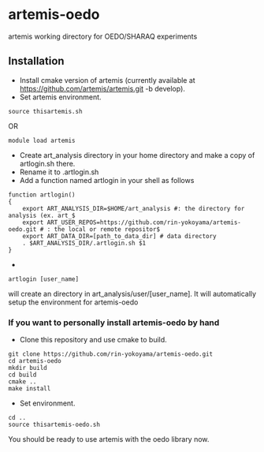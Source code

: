 # artemis-oedo
artemis working directory for OEDO/SHARAQ experiments

## Installation
- Install cmake version of artemis (currently available at https://github.com/artemis/artemis.git -b develop).
- Set artemis environment.
```
source thisartemis.sh
```
OR
```
module load artemis
```
- Create art_analysis directory in your home directory and make a copy of artlogin.sh there.
- Rename it to .artlogin.sh
- Add a function named artlogin in your shell as follows
```
function artlogin()
{
    export ART_ANALYSIS_DIR=$HOME/art_analysis #: the directory for analysis (ex. art_$
    export ART_USER_REPOS=https://github.com/rin-yokoyama/artemis-oedo.git # : the local or remote repositor$
    export ART_DATA_DIR=[path_to_data_dir] # data directory
    . $ART_ANALYSIS_DIR/.artlogin.sh $1
}
```
-
```
artlogin [user_name]
```
will create an directory in art_analysis/user/[user_name]. It will automatically setup the environment for artemis-oedo

### If you want to personally install artemis-oedo by hand
- Clone this repository and use cmake to build.
```
git clone https://github.com/rin-yokoyama/artemis-oedo.git
cd artemis-oedo
mkdir build
cd build
cmake ..
make install
```
- Set environment.
```
cd ..
source thisartemis-oedo.sh
```
You should be ready to use artemis with the oedo library now.
